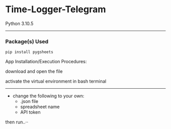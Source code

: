 # Time-Logger-Telegram 
Python 3.10.5
- - - - 

### Package(s) Used ###

    pip install pygsheets
    
App Installation/Execution Procedures:

download and open the file

activate the virtual environment in bash terminal
- - - - 
* change the following to your own:
    * .json file
    * spreadsheet name
    * API token 
   
then run..⋅⋅
